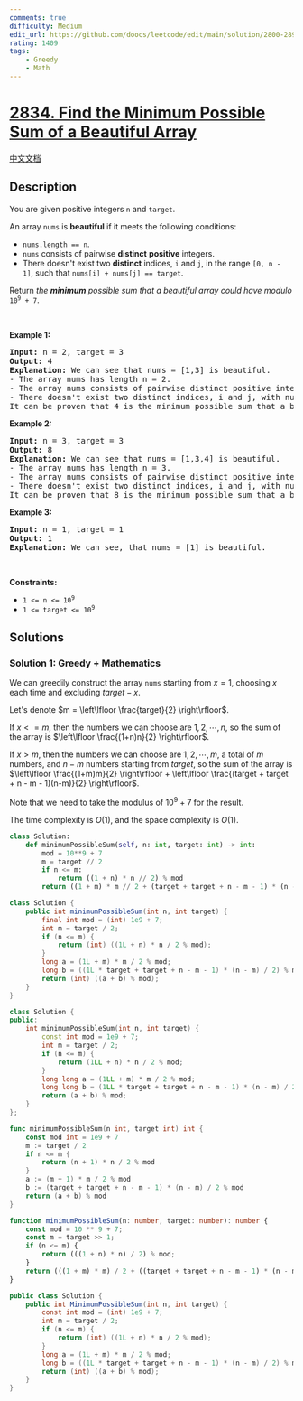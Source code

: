 ```yaml
---
comments: true
difficulty: Medium
edit_url: https://github.com/doocs/leetcode/edit/main/solution/2800-2899/2834.Find%20the%20Minimum%20Possible%20Sum%20of%20a%20Beautiful%20Array/README_EN.md
rating: 1409
tags:
    - Greedy
    - Math
---
```


# [2834. Find the Minimum Possible Sum of a Beautiful Array](https://leetcode.com/problems/find-the-minimum-possible-sum-of-a-beautiful-array)

[中文文档](/solution/2800-2899/2834.Find%20the%20Minimum%20Possible%20Sum%20of%20a%20Beautiful%20Array/README.md)

## Description

<p>You are given positive integers <code>n</code> and <code>target</code>.</p>

<p>An array <code>nums</code> is <strong>beautiful</strong> if it meets the following conditions:</p>

<ul>
	<li><code>nums.length == n</code>.</li>
	<li><code>nums</code> consists of pairwise <strong>distinct</strong> <strong>positive</strong> integers.</li>
	<li>There doesn&#39;t exist two <strong>distinct</strong> indices, <code>i</code> and <code>j</code>, in the range <code>[0, n - 1]</code>, such that <code>nums[i] + nums[j] == target</code>.</li>
</ul>

<p>Return <em>the <strong>minimum</strong> possible sum that a beautiful array could have modulo </em><code>10<sup>9</sup> + 7</code>.</p>

<p>&nbsp;</p>
<p><strong class="example">Example 1:</strong></p>

<pre>
<strong>Input:</strong> n = 2, target = 3
<strong>Output:</strong> 4
<strong>Explanation:</strong> We can see that nums = [1,3] is beautiful.
- The array nums has length n = 2.
- The array nums consists of pairwise distinct positive integers.
- There doesn&#39;t exist two distinct indices, i and j, with nums[i] + nums[j] == 3.
It can be proven that 4 is the minimum possible sum that a beautiful array could have.
</pre>

<p><strong class="example">Example 2:</strong></p>

<pre>
<strong>Input:</strong> n = 3, target = 3
<strong>Output:</strong> 8
<strong>Explanation:</strong> We can see that nums = [1,3,4] is beautiful.
- The array nums has length n = 3.
- The array nums consists of pairwise distinct positive integers.
- There doesn&#39;t exist two distinct indices, i and j, with nums[i] + nums[j] == 3.
It can be proven that 8 is the minimum possible sum that a beautiful array could have.
</pre>

<p><strong class="example">Example 3:</strong></p>

<pre>
<strong>Input:</strong> n = 1, target = 1
<strong>Output:</strong> 1
<strong>Explanation:</strong> We can see, that nums = [1] is beautiful.
</pre>

<p>&nbsp;</p>
<p><strong>Constraints:</strong></p>

<ul>
	<li><code>1 &lt;= n &lt;= 10<sup>9</sup></code></li>
	<li><code>1 &lt;= target &lt;= 10<sup>9</sup></code></li>
</ul>

## Solutions

### Solution 1: Greedy + Mathematics

We can greedily construct the array `nums` starting from $x = 1$, choosing $x$ each time and excluding $target - x$.

Let's denote $m = \left\lfloor \frac{target}{2} \right\rfloor$.

If $x <= m$, then the numbers we can choose are $1, 2, \cdots, n$, so the sum of the array is $\left\lfloor \frac{(1+n)n}{2} \right\rfloor$.

If $x > m$, then the numbers we can choose are $1, 2, \cdots, m$, a total of $m$ numbers, and $n - m$ numbers starting from $target$, so the sum of the array is $\left\lfloor \frac{(1+m)m}{2} \right\rfloor + \left\lfloor \frac{(target + target + n - m - 1)(n-m)}{2} \right\rfloor$.

Note that we need to take the modulus of $10^9 + 7$ for the result.

The time complexity is $O(1)$, and the space complexity is $O(1)$.

<!-- tabs:start -->

```python
class Solution:
    def minimumPossibleSum(self, n: int, target: int) -> int:
        mod = 10**9 + 7
        m = target // 2
        if n <= m:
            return ((1 + n) * n // 2) % mod
        return ((1 + m) * m // 2 + (target + target + n - m - 1) * (n - m) // 2) % mod
```

```java
class Solution {
    public int minimumPossibleSum(int n, int target) {
        final int mod = (int) 1e9 + 7;
        int m = target / 2;
        if (n <= m) {
            return (int) ((1L + n) * n / 2 % mod);
        }
        long a = (1L + m) * m / 2 % mod;
        long b = ((1L * target + target + n - m - 1) * (n - m) / 2) % mod;
        return (int) ((a + b) % mod);
    }
}
```

```cpp
class Solution {
public:
    int minimumPossibleSum(int n, int target) {
        const int mod = 1e9 + 7;
        int m = target / 2;
        if (n <= m) {
            return (1LL + n) * n / 2 % mod;
        }
        long long a = (1LL + m) * m / 2 % mod;
        long long b = (1LL * target + target + n - m - 1) * (n - m) / 2 % mod;
        return (a + b) % mod;
    }
};
```

```go
func minimumPossibleSum(n int, target int) int {
	const mod int = 1e9 + 7
	m := target / 2
	if n <= m {
		return (n + 1) * n / 2 % mod
	}
	a := (m + 1) * m / 2 % mod
	b := (target + target + n - m - 1) * (n - m) / 2 % mod
	return (a + b) % mod
}
```

```ts
function minimumPossibleSum(n: number, target: number): number {
    const mod = 10 ** 9 + 7;
    const m = target >> 1;
    if (n <= m) {
        return (((1 + n) * n) / 2) % mod;
    }
    return (((1 + m) * m) / 2 + ((target + target + n - m - 1) * (n - m)) / 2) % mod;
}
```

```cs
public class Solution {
    public int MinimumPossibleSum(int n, int target) {
        const int mod = (int) 1e9 + 7;
        int m = target / 2;
        if (n <= m) {
            return (int) ((1L + n) * n / 2 % mod);
        }
        long a = (1L + m) * m / 2 % mod;
        long b = ((1L * target + target + n - m - 1) * (n - m) / 2) % mod;
        return (int) ((a + b) % mod);
    }
}
```

<!-- tabs:end -->

<!-- end -->
